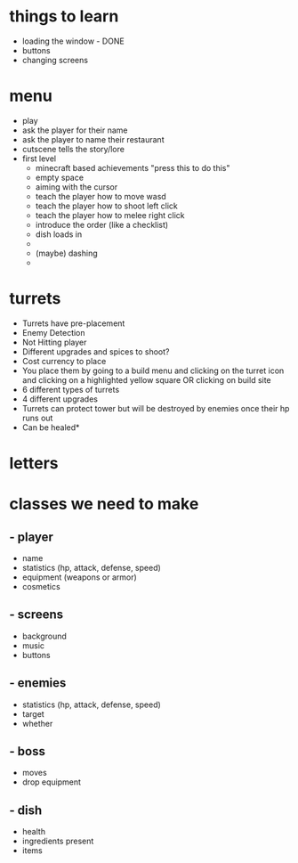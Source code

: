 # things to learn
- loading the window - DONE
- buttons
- changing screens

# menu
- play
- ask the player for their name
- ask the player to name their restaurant
- cutscene tells the story/lore
- first level
  - minecraft based achievements "press this to do this"
  - empty space
  - aiming with the cursor
  - teach the player how to move wasd
  - teach the player how to shoot left click 
  - teach the player how to melee right click
  - introduce the order (like a checklist)
  - dish loads in 
  - 
  - (maybe) dashing 
  - 

# turrets 
- Turrets have pre-placement
- Enemy Detection
- Not Hitting player
- Different upgrades and spices to shoot?
- Cost currency to place
- You place them by going to a build menu and clicking on the turret icon and clicking on a highlighted yellow square OR clicking on build site
- 6 different types of turrets
- 4 different upgrades
- Turrets can protect tower but will be destroyed by enemies once their hp runs out
- Can be healed*


# letters

# classes we need to make
## - player
  - name
  - statistics (hp, attack, defense, speed)
  - equipment (weapons or armor)
  - cosmetics
## - screens
  - background
  - music
  - buttons
## - enemies
  - statistics (hp, attack, defense, speed)
  - target 
  - whether
## - boss
  - moves
  - drop equipment
## - dish
  - health
  - ingredients present
- items

